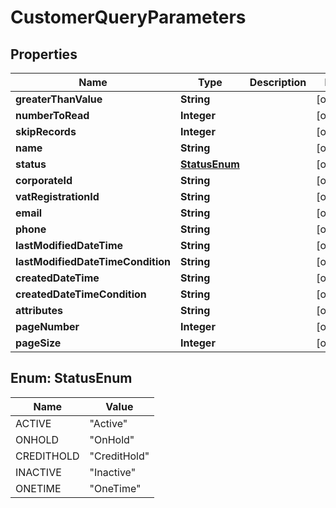 
# CustomerQueryParameters

## Properties
Name | Type | Description | Notes
------------ | ------------- | ------------- | -------------
**greaterThanValue** | **String** |  |  [optional]
**numberToRead** | **Integer** |  |  [optional]
**skipRecords** | **Integer** |  |  [optional]
**name** | **String** |  |  [optional]
**status** | [**StatusEnum**](#StatusEnum) |  |  [optional]
**corporateId** | **String** |  |  [optional]
**vatRegistrationId** | **String** |  |  [optional]
**email** | **String** |  |  [optional]
**phone** | **String** |  |  [optional]
**lastModifiedDateTime** | **String** |  |  [optional]
**lastModifiedDateTimeCondition** | **String** |  |  [optional]
**createdDateTime** | **String** |  |  [optional]
**createdDateTimeCondition** | **String** |  |  [optional]
**attributes** | **String** |  |  [optional]
**pageNumber** | **Integer** |  |  [optional]
**pageSize** | **Integer** |  |  [optional]


<a name="StatusEnum"></a>
## Enum: StatusEnum
Name | Value
---- | -----
ACTIVE | &quot;Active&quot;
ONHOLD | &quot;OnHold&quot;
CREDITHOLD | &quot;CreditHold&quot;
INACTIVE | &quot;Inactive&quot;
ONETIME | &quot;OneTime&quot;



